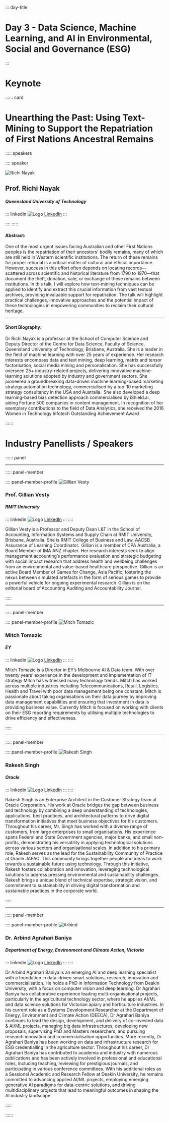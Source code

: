 
::: day-title
# Day 3 - Data Science, Machine Learning, and AI in Environmental, Social and Governance (ESG)
:::


# Keynote
:::::: card

# Unearthing the Past: Using Text-Mining to Support the Repatriation of First Nations Ancestral Remains

::::: speakers

:::: speaker

![Richi Nayak](./media/Speech/KeyNote/Richi%20Nayak.jpg)

## Prof. Richi Nayak

##### Queensland University of Technology

::: linkedin
![Logo](./media/LinkedIn.png) [LinkedIn](https://www.linkedin.com/in/richi-nayak-90175a5)
:::

::::
:::::



#### Abstract:

One of the most urgent issues facing Australian and other First Nations peoples is the repatriation of their ancestors' bodily remains, many of which are still held in Western scientific institutions. The return of these remains for proper reburial is a critical matter of cultural and ethical importance. However, success in this effort often depends on locating records—scattered across scientific and historical literature from 1790 to 1970—that document the theft, donation, sale, or exchange of these remains between institutions. In this talk, I will explore how text-mining techniques can be applied to identify and extract this crucial information from vast textual archives, providing invaluable support for repatriation. The talk will highlight practical challenges, innovative approaches and the potential impact of these technologies in empowering communities to reclaim their cultural heritage. 

---

#### Short Biography:

Dr Richi Nayak is a professor at the School of Computer Science and Deputy Director of the Centre for Data Science, Faculty of Science, Queensland University of Technology, Brisbane, Australia. She is a leader in the field of machine learning with over 25 years of experience. Her research interests encompass data and text mining, deep learning, matrix and tensor factorisation, social media mining and personalisation. She has successfully overseen 25+ industry-related projects, delivering innovative machine-learning solutions adopted by industry and government sectors. She pioneered a groundbreaking data-driven machine learning-based marketing strategy automation technology, commercialised by a top-10 marketing strategy consultancy in the USA and Australia.  She also developed a deep learning-based bias detection approach commercialised by iShield.ai, aiding Fortune 500 companies in content management. In recognition of her exemplary contributions to the field of Data Analytics, she received the 2016 Women in Technology Infotech Outstanding Achievement Award


::::::

# Industry Panellists / Speakers
:::::: panel

---

::::: panel-member

:::: panel-member-profile
![Gillian Vesty](./media/Speech/Panel/Gillian%20Vesty.jpg)

### Prof. Gillian Vesty

##### RMIT University

::: linkedin
![Logo](./media/LinkedIn.png) [LinkedIn](https://www.linkedin.com/in/gillian-vesty-78755125)
:::
::::

Gillian Vesty is a Professor and Deputy Dean L&T in the School of Accounting, Information Systems and Supply Chain at RMIT University, Brisbane, Australia. She is RMIT College of Business and Law, AACSB Assurance of Learning Coordinator.  Gillian is a member of CPA Australia, a Board Member of IMA ANZ chapter. Her research interests seek to align management accounting’s performance evaluation and strategic budgeting with social impact research that address health and wellbeing challenges from an environmental and value-based healthcare perspective. Gillian is an active Board Member of Games for Change, Asia Pacific, fostering the nexus between simulated artefacts in the form of serious games to provide a powerful vehicle for ongoing experimental research. Gillian is on the editorial board of Accounting Auditing and Accountability Journal.  


:::::

---

::::: panel-member

:::: panel-member-profile
![Mitch Tomazic](./media/Speech/Panel/Mitch%20Tomazic.png)

### Mitch Tomazic

##### EY

::: linkedin
![Logo](./media/LinkedIn.png) [LinkedIn](https://www.linkedin.com/in/mitchtomazicspanger/)
:::
::::

Mitch Tomazic is a Director in EY’s Melbourne AI & Data team. With over twenty years’ experience in the development and implementation of IT strategy Mitch has witnessed many technology trends. Mitch has worked across multiple industries including Telecommunications, Retail, Logistics, Health and Travel with poor data management being one constant. Mitch is passionate about taking organisations on their data journey by improving data management capabilities and ensuring that investment in data is providing business value. Currently Mitch is focused on working with clients on their ESG reporting requirements by utilising multiple technologies to drive efficiency and effectiveness. 

:::::

---

::::: panel-member

:::: panel-member-profile
![Rakesh Singh](./media/Speech/Panel/Rakesh%20Singh.jpg)

### Rakesh Singh

##### Oracle

::: linkedin
![Logo](./media/LinkedIn.png) [LinkedIn](https://www.linkedin.com/in/rakesh-singh-melbourne/)
:::
::::

Rakesh Singh is an Enterprise Architect in the Customer Strategy team at Oracle Corporation. His work at Oracle bridges the gap between business and technology by combining a deep understanding of technologies, applications, best practices, and architectural patterns to drive digital transformation initiatives that meet business objectives for his customers. Throughout his career, Mr. Singh has worked with a diverse range of customers, from large enterprises to small organisations. His experience spans Federal and State Government agencies, major banks, and small non-profits, demonstrating his versatility in applying technological solutions across various sectors and organisational scales. In addition to his primary role, Rakesh serves as the lead for the Sustainability Community of Practice at Oracle JAPAC. This community brings together people and ideas to work towards a sustainable future using technology. Through this initiative, Rakesh fosters collaboration and innovation, leveraging technological solutions to address pressing environmental and sustainability challenges. Rakesh brings a unique blend of technical expertise, strategic vision, and commitment to sustainability in driving digital transformation and sustainable practices in the corporate world. 


:::::

---

::::: panel-member

:::: panel-member-profile
![Arbind](./media/Speech/Panel/Arbind.jpg)

### Dr. Arbind Agrahari Baniya

##### Department of Energy, Environment and Climate Action, Victoria

::: linkedin
![Logo](./media/LinkedIn.png) [LinkedIn](https://www.linkedin.com/in/arbind-agrahari-baniya/)
:::
::::

Dr Arbind Agrahari Baniya is an emerging AI and deep learning specialist with a foundation in data-driven smart solutions, research, innovation and commercialisation. He holds a PhD in Information Technology from Deakin University, with a focus on computer vision and deep learning. Dr Agrahari Baniya has collaborative experience leading multi-organisational projects, particularly in the agricultural technology sector, where he applies AI/ML and data science solutions for Victorian apiary and horticulture industries. In his current role as a Systems Development Researcher at the Department of Energy, Environment and Climate Action (DEECA), Dr Agrahari Baniya continues to lead the design, development, and delivery of co-invested data & AI/ML projects, managing big data infrastructures, developing new proposals, supervising PhD and Masters researchers, and pursuing research innovation and commercialisation opportunities. More recently, Dr Agrahari Baniya has been working on data and infrastructure research for ESG credentialling in the agriculture sector. Throughout his career, Dr Agrahari Baniya has contributed to academia and industry with numerous publications and has been actively involved in professional and educational roles, including teaching, reviewing for prestigious journals, and participating in various conference committees. With his additional roles as a Sessional Academic and Research Fellow at Deakin University, he remains committed to advancing applied AI/ML projects, employing emerging generative AI paradigms for data-centric solutions, and driving multidisciplinary projects that lead to meaningful outcomes in shaping the AI industry landscape.

:::::

::::::


